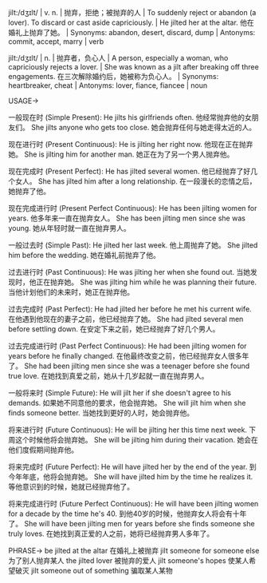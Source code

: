 jilt:/dʒɪlt/ | v. n. | 抛弃，拒绝；被抛弃的人 | To suddenly reject or abandon (a lover).  To discard or cast aside capriciously. |  He jilted her at the altar. 他在婚礼上抛弃了她。 | Synonyms: abandon, desert, discard, dump | Antonyms: commit, accept, marry | verb

jilt:/dʒɪlt/ | n. | 抛弃者，负心人 | A person, especially a woman, who capriciously rejects a lover. | She was known as a jilt after breaking off three engagements.  在三次解除婚约后，她被称为负心人。 | Synonyms: heartbreaker, cheat | Antonyms: lover, fiance, fiancee | noun


USAGE->

一般现在时 (Simple Present):
He jilts his girlfriends often. 他经常抛弃他的女朋友们。
She jilts anyone who gets too close.  她会抛弃任何与她走得太近的人。

现在进行时 (Present Continuous):
He is jilting her right now. 他现在正在抛弃她。
She is jilting him for another man. 她正在为了另一个男人抛弃他。

现在完成时 (Present Perfect):
He has jilted several women.  他已经抛弃了好几个女人。
She has jilted him after a long relationship.  在一段漫长的恋情之后，她抛弃了他。

现在完成进行时 (Present Perfect Continuous):
He has been jilting women for years.  他多年来一直在抛弃女人。
She has been jilting men since she was young. 她从年轻时就一直在抛弃男人。

一般过去时 (Simple Past):
He jilted her last week.  他上周抛弃了她。
She jilted him before the wedding.  她在婚礼前抛弃了他。

过去进行时 (Past Continuous):
He was jilting her when she found out.  当她发现时，他正在抛弃她。
She was jilting him while he was planning their future.  当他计划他们的未来时，她正在抛弃他。

过去完成时 (Past Perfect):
He had jilted her before he met his current wife.  在他遇到他现在的妻子之前，他已经抛弃了她。
She had jilted several men before settling down. 在安定下来之前，她已经抛弃了好几个男人。

过去完成进行时 (Past Perfect Continuous):
He had been jilting women for years before he finally changed. 在他最终改变之前，他已经抛弃女人很多年了。
She had been jilting men since she was a teenager before she found true love.  在她找到真爱之前，她从十几岁起就一直在抛弃男人。

一般将来时 (Simple Future):
He will jilt her if she doesn't agree to his demands. 如果她不同意他的要求，他会抛弃她。
She will jilt him when she finds someone better. 当她找到更好的人时，她会抛弃他。

将来进行时 (Future Continuous):
He will be jilting her this time next week.  下周这个时候他将会抛弃她。
She will be jilting him during their vacation.  她会在他们度假期间抛弃他。

将来完成时 (Future Perfect):
He will have jilted her by the end of the year.  到今年年底，他将会抛弃她。
She will have jilted him by the time he realizes it.  等他意识到的时候，她就已经抛弃他了。

将来完成进行时 (Future Perfect Continuous):
He will have been jilting women for a decade by the time he's 40.  到他40岁的时候，他抛弃女人将会有十年了。
She will have been jilting men for years before she finds someone she truly loves. 在她找到真正爱的人之前，她将已经抛弃男人多年了。



PHRASE->
be jilted at the altar 在婚礼上被抛弃
jilt someone for someone else 为了别人抛弃某人
the jilted lover 被抛弃的爱人
jilt someone's hopes  使某人希望破灭
jilt someone out of something 骗取某人某物
